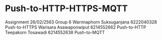 # Push-to-HTTP-HTTPS-MQTT
Assignment 26/02/2563
Group 6 
Warnnaphorn Suksuganjana 6222040328      Push-to-HTTPS
Warisara Asawaponwiput 6214552662        Push-to-HTTP
Teepakorn Tosawadi 6214552638            Push-to-MQTT
